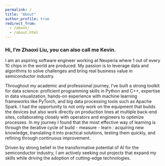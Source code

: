 ```yaml
---
permalink: /
title: "About"
author_profile: true
redirect_from: 
  - /about/
  - /about.html
---
```


### Hi, I’m Zhaoxi Liu, you can also call me Kevin. 

I am an aspiring software engineer working at Nexperia where 1 out of every 10 chips in the world are produced. My passion is to leverage data and algorithms to solve challenges and bring real business value in semiconductor industry. 

Throughout my academic and professional journey, I’ve built a strong toolkit for data science: proficient programming skills in Python and C++, expertise in data visualization, hands-on experience with machine learning frameworks like PyTorch, and big data processing tools such as Apache Spark. I had the opportunity to not only work on the equipment that builds the devices but also work directly on production lines at multiple back-end sites, collaborating closely with operators and engineers to optimize processes. In my journey I found that the most effective way of learning is through the iterative cycle of build - measure - learn : acquiring new knowledge, translating it into practical solutions, testing them quickly, and refining through continuous improvement.

Driven by strong belief in the transformative potential of AI for the semiconductor industry, I am actively seeking out projects that expand my skills while driving the adoption of cutting-edge technologies.